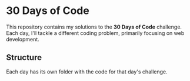 # 30 Days of Code

This repository contains my solutions to the **30 Days of Code** challenge. Each day, I'll tackle a different coding problem, primarily focusing on web development.

## Structure

Each day has its own folder with the code for that day's challenge.

